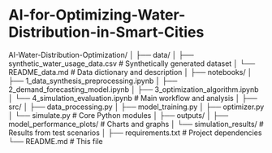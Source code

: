 # AI-for-Optimizing-Water-Distribution-in-Smart-Cities
AI-Water-Distribution-Optimization/
│
├── data/
│   ├── synthetic_water_usage_data.csv    # Synthetically generated dataset
│   └── README_data.md                    # Data dictionary and description
│
├── notebooks/
│   ├── 1_data_synthesis_preprocessing.ipynb
│   ├── 2_demand_forecasting_model.ipynb
│   ├── 3_optimization_algorithm.ipynb
│   └── 4_simulation_evaluation.ipynb     # Main workflow and analysis
│
├── src/
│   ├── data_processing.py
│   ├── model_training.py
│   ├── optimizer.py
│   └── simulate.py                       # Core Python modules
│
├── outputs/
│   ├── model_performance_plots/          # Charts and graphs
│   └── simulation_results/               # Results from test scenarios
│
├── requirements.txt                      # Project dependencies
└── README.md                             # This file
